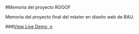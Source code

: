 #Memoria del proyecto ROOOF

Memoria del proyecto final del máster en diseño web de BAU.


###[View Live Demo &rarr;](http://ironsummitmedia.github.io/startbootstrap-clean-blog-jekyll/)



